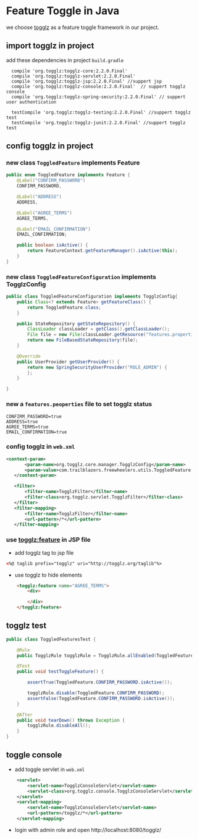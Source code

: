 # Feature Toggle in Java
we choose [togglz](http://www.togglz.org/) as a feature toggle  framework in our project.
## import togglz in project
add these dependencies in project `build.gradle`
```shell
  compile 'org.togglz:togglz-core:2.2.0.Final'
  compile 'org.togglz:togglz-servlet:2.2.0.Final'
  compile 'org.togglz:togglz-jsp:2.2.0.Final' //suppert jsp
  compile 'org.togglz:togglz-console:2.2.0.Final'  // suppert togglz console
  compile 'org.togglz:togglz-spring-security:2.2.0.Final' // suppert user authentication

  testCompile 'org.togglz:togglz-testing:2.2.0.Final' //suppert togglz test
  testCompile 'org.togglz:togglz-junit:2.2.0.Final' //suppert togglz test
```
## config togglz in project
### new class `ToggledFeature`  implements Feature
```java
public enum ToggledFeature implements Feature {
    @Label("CONFIRM_PASSWORD")
    CONFIRM_PASSWORD,

    @Label("ADDRESS")
    ADDRESS,

    @Label("AGREE_TERMS")
    AGREE_TERMS,

    @Label("EMAIL_CONFIRMATION")
    EMAIL_CONFIRMATION;

    public boolean isActive() {
        return FeatureContext.getFeatureManager().isActive(this);
    }
}
```
### new class `ToggledFeatureConfiguration` implements TogglzConfig
```java
public class ToggledFeatureConfiguration implements TogglzConfig{
    public Class<? extends Feature> getFeatureClass() {
        return ToggledFeature.class;
    }

    public StateRepository getStateRepository() {
        ClassLoader classLoader = getClass().getClassLoader();
        File file = new File(classLoader.getResource("features.properties").getFile());
        return new FileBasedStateRepository(file);
    }

    @Override
    public UserProvider getUserProvider() {
        return new SpringSecurityUserProvider("ROLE_ADMIN") {
        };
    }

}
```
### new a `features.peoperties` file to set togglz status
```shell
CONFIRM_PASSWORD=true
ADDRESS=true
AGREE_TERMS=true
EMAIL_CONFIRMATION=true
```
### config togglz in `web.xml`
```xml
<context-param>
       <param-name>org.togglz.core.manager.TogglzConfig</param-name>
       <param-value>com.trailblazers.freewheelers.utils.ToggledFeature.ToggledFeatureConfiguration</param-value>
   </context-param>

   <filter>
       <filter-name>TogglzFilter</filter-name>
       <filter-class>org.togglz.servlet.TogglzFilter</filter-class>
   </filter>
   <filter-mapping>
       <filter-name>TogglzFilter</filter-name>
       <url-pattern>/*</url-pattern>
   </filter-mapping>
```
### use <togglz:feature> in JSP file
* add togglz tag to jsp file
```html
<%@ taglib prefix="togglz" uri="http://togglz.org/taglib"%>
```

* use togglz to hide elements
```html
    <togglz:feature name="AGREE_TERMS">
        <div>

        </div>
    </togglz:feature>
```

## togglz test
```java
public class ToggledFeaturesTest {

    @Rule
    public TogglzRule togglzRule = TogglzRule.allEnabled(ToggledFeature.class);

    @Test
    public void testToggleFeature() {

        assertTrue(ToggledFeature.CONFIRM_PASSWORD.isActive());

        togglzRule.disable(ToggledFeature.CONFIRM_PASSWORD);
        assertFalse(ToggledFeature.CONFIRM_PASSWORD.isActive());
    }

    @After
    public void tearDown() throws Exception {
        togglzRule.disableAll();
    }
}
```

## toggle console
* add toggle servlet in `web.xml`
```xml
    <servlet>
        <servlet-name>TogglzConsoleServlet</servlet-name>
        <servlet-class>org.togglz.console.TogglzConsoleServlet</servlet-class>
    </servlet>
    <servlet-mapping>
        <servlet-name>TogglzConsoleServlet</servlet-name>
        <url-pattern>/togglz/*</url-pattern>
    </servlet-mapping>
```
* login with admin role and open http://localhost:8080/togglz/
